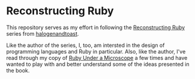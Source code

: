 # Reconstructing Ruby

This repository serves as my effort in following the [Reconstructing Ruby](http://wwww.halogenandtoast.com/recconstructing.ruby-an-introduction) series from [halogenandtoast](http://www.halogenandtoast.com).

Like the author of the series, I, too, am intersted in the design of programming languages and Ruby in particular. Also, like the author, I've read through my copy of [Ruby Under a Microscope](http://patshaughnessy.net/ruby-under-a-microscope) a few times and have wanted to play with and better understand some of the ideas presented in the book.

